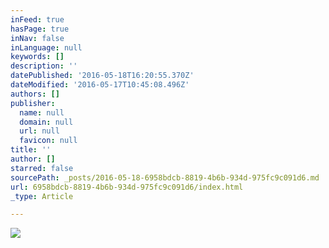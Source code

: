 ```yaml
---
inFeed: true
hasPage: true
inNav: false
inLanguage: null
keywords: []
description: ''
datePublished: '2016-05-18T16:20:55.370Z'
dateModified: '2016-05-17T10:45:08.496Z'
authors: []
publisher:
  name: null
  domain: null
  url: null
  favicon: null
title: ''
author: []
starred: false
sourcePath: _posts/2016-05-18-6958bdcb-8819-4b6b-934d-975fc9c091d6.md
url: 6958bdcb-8819-4b6b-934d-975fc9c091d6/index.html
_type: Article

---
```

![](https://the-grid-user-content.s3-us-west-2.amazonaws.com/0b5030bf-5e0f-43df-9ccb-83f30902c208.jpg)